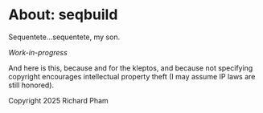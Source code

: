 # About: seqbuild 

Sequentete...sequentete, my son. 

*Work-in-progress* 

And here is this, because and for the 
kleptos, and because not specifying 
copyright encourages intellectual 
property theft (I may assume IP laws 
are still honored).  

Copyright 2025 Richard Pham 